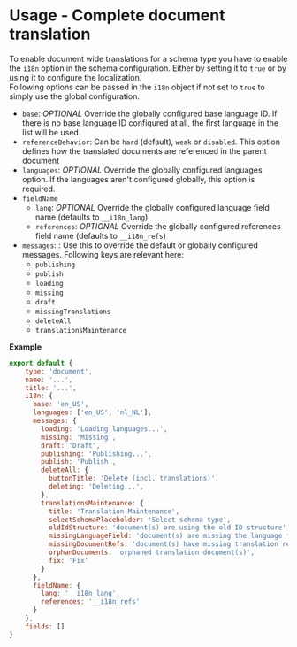 # Usage - Complete document translation
To enable document wide translations for a schema type you have to enable the `i18n` option in the schema configuration. Either by setting it to `true` or by using it to configure the localization.  
Following options can be passed in the `i18n` object if not set to `true` to simply use the global configuration.  
* `base`: *OPTIONAL* Override the globally configured base language ID. If there is no base language ID configured at all, the first language in the list will be used.
* `referenceBehavior`: Can be `hard` (default), `weak` or `disabled`. This option defines how the translated documents are referenced in the parent document
* `languages`: *OPTIONAL* Override the globally configured languages option. If the languages aren't configured globally, this option is required.
* `fieldName`
  * `lang`: *OPTIONAL* Override the globally configured language field name (defaults to `__i18n_lang`)
  * `references`: *OPTIONAL* Override the globally configured references field name (defaults to `__i18n_refs`)
* `messages`: : Use this to override the default or globally configured messages. Following keys are relevant here:  
  * `publishing`
  * `publish`
  * `loading`
  * `missing`
  * `draft`
  * `missingTranslations`
  * `deleteAll`
  * `translationsMaintenance`

**Example**
```javascript
export default {
    type: 'document',
    name: '...',
    title: '...',
    i18n: {
      base: 'en_US',
      languages: ['en_US', 'nl_NL'],
      messages: {
        loading: 'Loading languages...',
        missing: 'Missing',
        draft: 'Draft',
        publishing: 'Publishing...',
        publish: 'Publish',
        deleteAll: {
          buttonTitle: 'Delete (incl. translations)',
          deleting: 'Deleting...',
        },
        translationsMaintenance: {
          title: 'Translation Maintenance',
          selectSchemaPlaceholder: 'Select schema type',
          oldIdStructure: 'document(s) are using the old ID structure',
          missingLanguageField: 'document(s) are missing the language field',
          missingDocumentRefs: 'document(s) have missing translation references',
          orphanDocuments: 'orphaned translation document(s)',
          fix: 'Fix'
        }
      },
      fieldName: {
        lang: '__i18n_lang',
        references: '__i18n_refs'
      }
    },
    fields: []
}
```